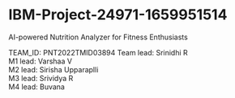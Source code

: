 # IBM-Project-24971-1659951514
AI-powered Nutrition Analyzer for Fitness Enthusiasts

TEAM_ID: PNT2022TMID03894
Team lead: Srinidhi R  
M1 lead: Varshaa V  
M2 lead: Sirisha Upparaplli  
M3 lead: Srividya R  
M4 lead: Buvana

